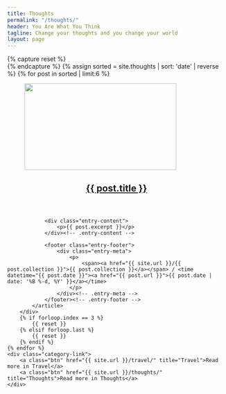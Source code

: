 ```yaml
---
title: Thoughts
permalink: "/thoughts/"
header: You Are What You Think
tagline: Change your thoughts and you change your world
layout: page
---
```


<section class="row" id="posts-row">
    {% capture reset %}<div class="reset"></div>{% endcapture %}
    {% assign sorted = site.thoughts | sort: 'date' | reverse %}
    {% for post in sorted | limit:6 %}
        <div class="col-md-4">
            <article id="" class="">
                <figure class="entry-image">
                    <a href="{{ post.url }}">
                        <img src="{{ site.dropbox }}/photos/{{ post.featured-image }}" class="img-responsive size-posts-thumb" width="350px" height="200px">
                    </a>
                </figure>
                <header class="entry-header">
                    <h2 class="entry-title">
                        <a href="{{ post.url }}" rel="bookmark">{{ post.title }}</a>
                    </h2>
                </header><!-- .entry-header -->

                <div class="entry-content">
                    <p>{{ post.excerpt }}</p>
                </div><!-- .entry-content -->

                <footer class="entry-footer">
                    <div class="entry-meta">
                        <p>
                            <span><a href="{{ site.url }}/{{ post.collection }}">{{ post.collection }}</a></span> / <time datetime="{{ post.date }}"><a href="{{ post.url }}">{{ post.date | date: '%B %-d, %Y' }}</a></time>
                        </p>
                    </div><!-- .entry-meta -->
                </footer><!-- .entry-footer -->
            </article>
        </div>
        {% if forloop.index == 3 %}
            {{ reset }}
        {% elsif forloop.last %}
            {{ reset }}
        {% endif %}
    {% endfor %}
    <div class="category-link">
        <a class="btn" href="{{ site.url }}/travel/" title="Travel">Read more in Travel</a>
        <a class="btn" href="{{ site.url }}/thoughts/" title="Thoughts">Read more in Thoughts</a>
    </div>
</section>
